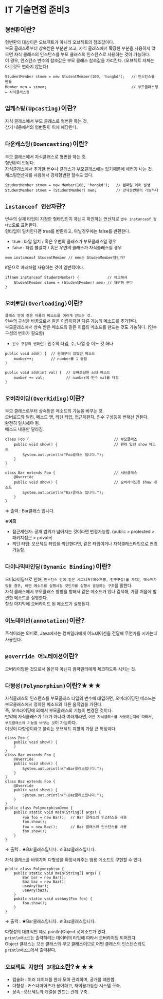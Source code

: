 # IT 기술면접 준비3


## `형변환`이란?  
형변환의 대상이은 오브젝트가 아니라 오브젝트의 참조값이다.  
부모 클래스로부터 상속받은 부분만 쓰고, 자식 클래스에서 확장한 부분을 사용하지 않으면 자식 클래스의 인스턴스를 부모 클래스의 인스턴스로 사용하는 것이 가능하다.  
이 경우, 인스턴스 변수의 참조값은 부모 클래스 참조값을 가리킨다. (오브젝트 자체는 아무것도 변하지 않는다)

~~~
StudentMember stmem = new StudentMember(100, 'hongkd');   // 인스턴스를 만듦
Member mem = stmem;                                       // 부모클래스형 ← 자식클래스형
~~~

## `업캐스팅(Upcasting)`이란?  
자식 클래스에서 부모 클래스로 형변환 하는 것.  
상기 내용에서의 형변환이 이에 해당한다.  

## `다운캐스팅(Downcasting)`이란?  
부모 클래스에서 자식클래스로 형변환 하는 것.  
형변환이 안된다.  
자식클래스에서 추가한 변수나 클래스가 부모클래스에는 없기때문에 에러가 나는 것.  
캐스팅연산자를 사용해서 강제형변환 할수도 있다.  

~~~
StudentMember stmem = new Member(100, 'hongkd');   // 컴파일 에러 발생
StudentMember stmem = (StudentMember) mem;         // 강제형변환이 가능하다
~~~

## `instanceof 연산자`란?
변수의 실제 타입이 지정한 형타입인지 아닌지 확인하는 연산자로 `변수 instanceof 형타입`으로 표현한다.  
형타입이 일치한다면 true를 반환하고, 아닐경우에는 false를 반환한다.  
* true  : 타입 일치 / 혹은 우변의 클래스가 부모클래스일 경우
* false : 타입 불일치 / 혹은 우변의 클래스가 자식클래스일 경우

~~~
mem instanceof StudentMember // mem는 StudenMember형인가?
~~~

if문으로 아래처럼 사용하는 것이 일반적이다.
~~~
if(mem instanceof StudentMember) {             // 체크해서
	StudentMember stmem = (StudentMember) mem; // 형변환 한다
}
~~~


## `오버로딩(Overloading)`이란?
`클래스 안에 같은 이름의 메소드를 여러개 만드는 것.`  
인수의 구성을 바꿈으로서 같은 이름이지만 다른 기능의 메소드를 추가한다.  
부모클래스에서 상속 받은 메소드와 같은 이름의 메소드를 만드는 것도 가능하다. (인수 구성의 변화가 필요함)  
* `인수 구성의 변화`란 : 인수의 타입, 수, 나열 중 어느 것 하나

~~~
public void add() {  // 원래부터 있었던 메소드
	number++;        // number를 1 늘림
}

public void add(int val) {  // 오버로딩한 add 메소드
	number += val;          // number에 인수 val를 더함
}
~~~

## `오버라이딩(OverRiding)`이란?
부모 클래스로부터 상속받은 메소드의 기능을 바꾸는 것.  
오버로드와 달리, 메소드 명, 리턴 타입, 접근제한자, 인수 구성등이 변해선 안된다.  
완전히 일치해야 됨.  
메소드 내용만 달라짐.  

~~~
class Foo {                                       // 부모클래스
	public void show() {                          // 원래 있던 show 메소드
		System.out.println("Foo클래스 입니다.");
	}
}

class Bar extends Foo {                           // 서브클래스
	@Override
	public void show() {                          // 오버라이드한 show 메소드
		System.out.println("Bar클래스 입니다.");
	}
}
~~~

⇒ 출력 : Bar클래스 입니다.

**※예외**
* 접근제한자: 공개 범위가 넓어지는 것이라면 변경가능함. (public > protected > 패키지접근 > private)
* 리턴 타입: 오브젝트 타입을 리턴한다면, 같은 타입이거나 자식클래스타입으로 변경가능함.


## `다이나믹바인딩(Dynamic Binding)`이란?
오버라이딩으로 인해, `인스턴스 안에 같은 시그니쳐(메소드명, 인구구성)를 가지는 메소드가 있을 경우, 어떤 메소드를 실행시킬 것인가를 실행시 결정하는 구조`를 말한다.  
자식 클래스에서 부모클래스 방향을 향해서 같은 메소드가 있나 검색해, 가장 처음에 발견한 메소드를 실행한다.  
항상 마지막에 오버라이드 된 메소드가 실행된다.  


## `어노테이션(annotation)`이란?
주석이라는 의미로, Java에서는 컴파일러에게 어노테이션을 전달해 무언가를 시키는데 사용한다.  


## `@override 어노테이션`이란?
오버라이딩한 것으로서 옳은지 아닌지 컴파일러에게 체크하도록 시키는 것.  


## `다형성(Polymorphism)`이란?★★★
자식클래스의 인스턴스를 부모클래스 타입의 변수에 대입하면, 오버라이딩된 메소드는 부모클래스에서 정의된 메소드와 다른 움직임을 가진다.  
즉, 오버라이딩에 의해서 부모클래스의 기능이 변경된 것이다.  
만약에 자식클래스가 1개가 아니라 여러개라면, `어떤 자식클래스를 사용하는지에 따라서, 부모클래스의 기능을 바꾸는 것`이 가능하다.  
이것이 다향성이라고 불리는 오브젝트 지향의 가장 큰 특징이다.  

~~~
class Foo {
	public void show() {
	}
}
class Bar extends Foo {
	@Override
	public void show() {
		System.out.println("★Bar클래스입니다.");
	}
}
class Baz extends Foo {
	@Override
	public void show() {
		System.out.println("☆Baz클래스입니다.");
	}
}
public class PolymorphismDemo {
	public static void main(String[] args) {
		Foo foo = new Bar();  // Bar 클래스의 인스턴스를 사용
		foo.show();
		foo = new Baz();      // Baz 클래스의 인스턴스를 사용
		foo.show();
	}
}
~~~

⇒ 출력 : ★Bar클래스입니다.
          ☆Baz클래스입니다.

자식 클래스를 바꿔가며 다형성을 확장시켜주는 범용 메소드도 구현할 수 있다.
~~~
public class Polymorphism {
	public static void main(String[] args) {
		Bar bar = new Bar();
		Baz baz = new Baz();
		useAny(bar);
		useAny(baz);
	}
	pubilc static void useAny(Foo foo) {
		foo.show();
	}
}
~~~

⇒ 출력 : ★Bar클래스입니다.
          ☆Baz클래스입니다.

다형성의 대표적인 예로 println(Object o)메소드가 있다.  
`println메소드`는 출력하려는 데이터의 타입에 따라서 오버라이딩 되어진다.  
Object 클래스는 모든 클래스의 부모 클래스이므로 어떤 클래스의 인스턴스라도 `println메소드`에서 출력된다.  


## `오브젝트 지향의 3대요소`란?★★★
* 캡슐화 : 여러 데이터를 한데 모아 관리하며, 공개를 제한함.
* 다형성 : 커스터마이즈가 용이하고, 재이용가능한 시스템 구축.
* 상속 : 오브젝트의 계열을 만드는 관계 구축.
